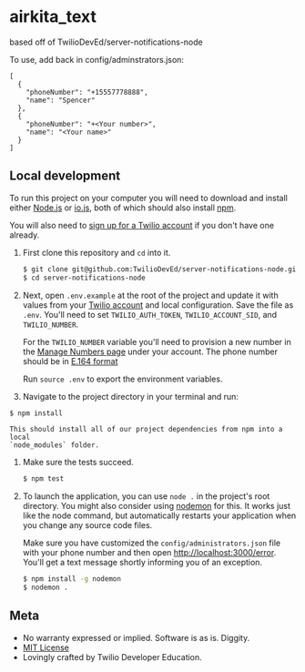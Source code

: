 # airkita_text
based off of TwilioDevEd/server-notifications-node

To use, add back in config/adminstrators.json:
```
[
  {
    "phoneNumber": "+15557778888",
    "name": "Spencer"
  },
  {
    "phoneNumber": "+<Your number>",
    "name": "<Your name>"
  }
]
```

## Local development

To run this project on your computer you will
 need to download and install either [Node.js](http://nodejs.org/)
or [io.js](https://iojs.org/en/index.html), both of which should also install
[npm](https://www.npmjs.com/).

You will also need to [sign up for a Twilio account](https://www.twilio.com/try-twilio)
if you don't have one already.

1. First clone this repository and `cd` into it.

   ```bash
   $ git clone git@github.com:TwilioDevEd/server-notifications-node.git
   $ cd server-notifications-node
   ```

1. Next, open `.env.example` at the root of the project and update it with
   values from your
   [Twilio account](https://www.twilio.com/console)
   and local configuration. Save the file as `.env`.  You'll need to set
   `TWILIO_AUTH_TOKEN`, `TWILIO_ACCOUNT_SID`, and `TWILIO_NUMBER`.

   For the `TWILIO_NUMBER` variable you'll need to provision a new number
   in the
   [Manage Numbers page](https://www.twilio.com/user/account/phone-numbers/incoming)
   under your account. The phone number should be in
   [E.164 format](https://support.twilio.com/hc/en-us/articles/223183008-Formatting-International-Phone-Numbers)

    Run `source .env` to export the environment variables.

1. Navigate to the project directory in your terminal and run:

  ```bash
  $ npm install
  ```

    This should install all of our project dependencies from npm into a local
    `node_modules` folder.

1. Make sure the tests succeed.

   ```bash
   $ npm test
   ```

1.  To launch the application, you can use `node .` in the project's root directory.
    You might also consider using [nodemon](https://github.com/remy/nodemon) for
    this. It works just like the node command, but automatically restarts your
    application when you change any source code files.

    Make sure you have customized the `config/administrators.json` file
    with your phone number and then open
    [http://localhost:3000/error](http://localhost:3000/error). You'll get a text message shortly
    informing you of an exception.

    ```bash
    $ npm install -g nodemon
    $ nodemon .
    ```


## Meta

* No warranty expressed or implied. Software is as is. Diggity.
* [MIT License](http://www.opensource.org/licenses/mit-license.html)
* Lovingly crafted by Twilio Developer Education.
